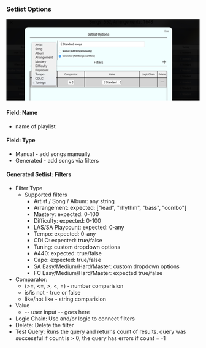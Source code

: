 ### Setlist Options
![](https://github.com/sandiz/rs-manager/raw/master/screenshots/images/custom.setlist.filterone.jpg)

#### Field: Name
 - name of playlist

#### Field: Type
 - Manual - add songs manually
 - Generated - add songs via filters

#### Generated Setlist: Filters
 - Filter Type
   * Supported filters
       * Artist / Song / Album: any string 
       * Arrangement: expected: ["lead", "rhythm", "bass", "combo"]
       * Mastery: expected: 0-100
       * Difficulty: expected: 0-100
       * LAS/SA Playcount: expected: 0-any
       * Tempo: expected: 0-any
       * CDLC: expected: true/false
       * Tuning: custom dropdown options
       * A440: expected: true/false
       * Capo: expected: true/false
       * SA Easy/Medium/Hard/Master: custom dropdown options
       * FC Easy/Medium/Hard/Master: expected true/false
 - Comparator:
    * (>=, <=, >, <, =) - number comparision
    * is/is not - true or false
    * like/not like - string comparision
 - Value
    * -- user input -- goes here 
 - Logic Chain: 
    Use and/or logic to connect filters
 - Delete:
    Delete the filter
 - Test Query:
    Runs the query and returns count of results. query was successful if count is > 0, the query has errors if count = -1

    